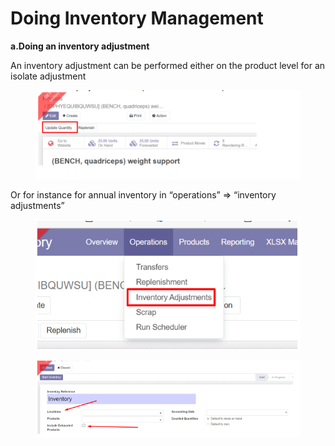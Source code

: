 # Doing Inventory Management

**a.Doing an inventory adjustment**

An inventory adjustment can be performed either on the product level for an isolate adjustment

<figure><img src="../../../.gitbook/assets/image (4) (1) (1).png" alt=""><figcaption></figcaption></figure>

Or for instance for annual inventory in “operations” => “inventory adjustments”

<figure><img src="../../../.gitbook/assets/image (5) (1) (1).png" alt=""><figcaption></figcaption></figure>

<figure><img src="../../../.gitbook/assets/image (6) (1) (1).png" alt=""><figcaption></figcaption></figure>
